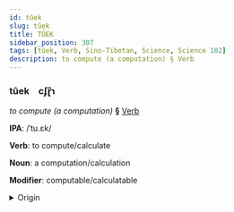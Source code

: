 ```yaml
---
id: tûek
slug: tûek
title: TÛEK
sidebar_position: 307
tags: [tûek, Verb, Sino-Tibetan, Science, Science 102]
description: to compute (a computation) § Verb
---
```


### tûek&emsp;<span kind="abugida">cʄɽ̑ɿ</span>

*to compute (a computation)* **§** [Verb](../../tags/Verb)

**IPA**: /ˈtu.ɛk/

**Verb**: to compute/calculate

**Noun**: a computation/calculation

**Modifier**: computable/calculatable

<details>
    <summary>Origin</summary>
    Burmese တွက် twak /twɛʔ/<br/>
    <em>Sino-Tibetan Language Family</em>
</details>